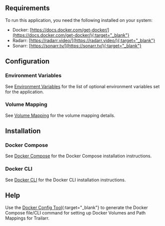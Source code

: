 ## Requirements

To run this application, you need the following installed on your system:

- Docker: [https://docs.docker.com/get-docker/](https://docs.docker.com/get-docker/){:target="_blank"}
- Radarr: [https://radarr.video/](https://radarr.video/){:target="_blank"}
- Sonarr: [https://sonarr.tv/](https://sonarr.tv/){:target="_blank"}


## Configuration

### Environment Variables

See [Environment Variables](environment-variables.md) for the list of optional environment variables set for the application.


### Volume Mapping

See [Volume Mapping](volume-mapping.md) for the volume mapping details.


## Installation

### Docker Compose

See [Docker Compose](docker-compose.md) for the Docker Compose installation instructions.

### Docker CLI

See [Docker CLI](docker-cli.md) for the Docker CLI installation instructions.

## Help

Use the [Docker Config Tool](../usage/docker-builder.html){:target="_blank"} to generate the Docker Compose file/CLI command for setting up Docker Volumes and Path Mappings for Trailarr.